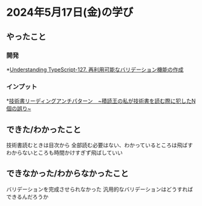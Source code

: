 # 2024年5月17日(金)の学び
## やったこと
### 開発
*[Understanding TypeScript-127. 再利用可能なバリデーション機能の作成](https://www.udemy.com/course/understanding-typescript-jp/learn/lecture/20200400#overview)
### インプット
*[技術書リーディングアンチパターン　~積読王の私が技術書を読む際に犯したN個の誤り~](https://zenn.dev/mesi/articles/4bec9e1182ec68)
## できた/わかったこと
技術書読むときは目次から
全部読む必要はない、わかっているところは飛ばす
わからないところも時間かけすぎず飛ばしていい

## できなかった/わからなかったこと
バリデーションを完成させられなかった
汎用的なバリデーションはどうすればできるんだろうか
